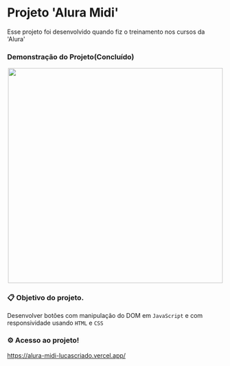 # Projeto 'Alura Midi'
Esse projeto foi desenvolvido quando fiz o treinamento nos cursos da 'Alura'
### Demonstração do Projeto(Concluído)
<p align="center">
    <img width="500" src="" alt="">
</p>

### 📋 Objetivo do projeto.
Desenvolver botões com manipulação do DOM em ``` JavaScript ``` e com responsividade usando ``` HTML ``` e ``` CSS ```
### ⚙️ Acesso ao projeto!
https://alura-midi-lucascriado.vercel.app/
